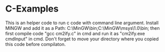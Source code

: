 # C-Examples
This is an helper code to run c code with command line argument.
Install MINGW and add it as a Path:
C:\MinGW\bin;C:\MinGW\msys\1.0\bin;
then first compile code "gcc cm2ify.c" in cmd and run it as "cm2ify.exe cmdInput" in cmd. 
Don't forget to move your directory where you copied this code before compilaton.
